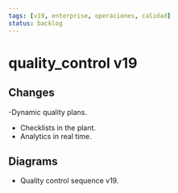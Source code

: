 ```yaml
---
tags: [v19, enterprise, operaciones, calidad]
status: backlog
---
```

# quality_control v19

## Changes
-Dynamic quality plans.
- Checklists in the plant.
- Analytics in real time.

## Diagrams
- Quality control sequence v19.




